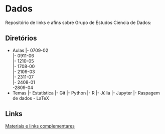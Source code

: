 # Dados

Repositório de links e afins sobre Grupo de Estudos Ciencia de Dados:

## Diretórios

- Aulas
  |- 0709-02  
  |- 0911-06  
  |- 1210-05  
  |- 1708-00  
  |- 2109-03  
  |- 2311-07  
  |- 2408-01  
  \-2809-04
- Temas
  |- Estatística
  |- Git
  |- Python
  |- R
  |- Júlia
  |- Jupyter
  |- Raspagem de dados
  \- LaTeX

## Links

[Materiais e links complementares](Material.md)

